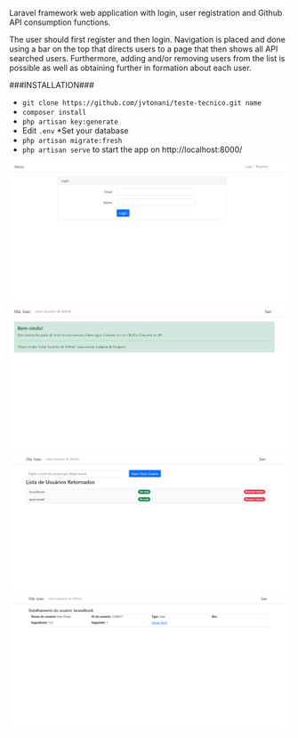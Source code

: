 Laravel framework web application with login, user registration and Github API consumption functions. 

The user should first register and then login. Navigation is placed and done using a bar on the top that directs users to a page that then shows all API searched users. Furthermore, adding and/or removing users from the list is possible as well as obtaining further in formation about each user.

###INSTALLATION###

* `git clone https://github.com/jvtonani/teste-tecnico.git name`
* `composer install`
* `php artisan key:generate`
* Edit `.env`
    *Set your database
* `php artisan migrate:fresh`
* `php artisan serve` to start the app on http://localhost:8000/


![Login](https://github.com/jvtonani/teste-tecnico/blob/main/images/login.png?raw=true)
![Home](https://github.com/jvtonani/teste-tecnico/blob/main/images/home.png?raw=true)
![Listing User](https://github.com/jvtonani/teste-tecnico/blob/main/images/listuser.png?raw=true)
![User Detail](https://github.com/jvtonani/teste-tecnico/blob/main/images/userdetails.png?raw=true)
